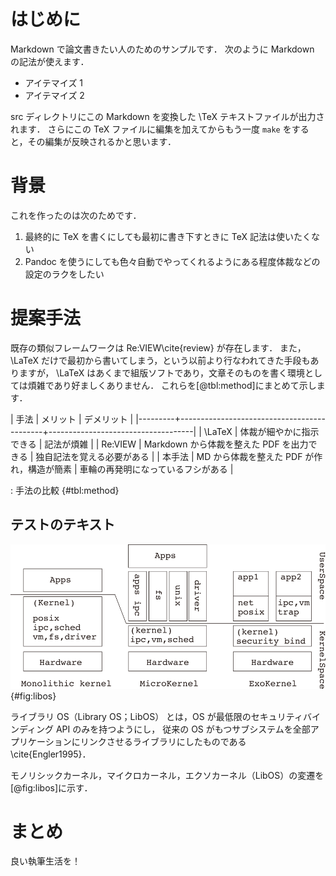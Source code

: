 # はじめに

Markdown で論文書きたい人のためのサンプルです．
次のように Markdown の記法が使えます．

- アイテマイズ 1
- アイテマイズ 2

src ディレクトリにこの Markdown を変換した \TeX テキストファイルが出力されます．
さらにこの TeX ファイルに編集を加えてからもう一度 `make` をすると，その編集が反映されるかと思います．

# 背景

これを作ったのは次のためです．

1. 最終的に TeX を書くにしても最初に書き下すときに TeX 記法は使いたくない
2. Pandoc を使うにしても色々自動でやってくれるようにある程度体裁などの設定のラクをしたい

# 提案手法

既存の類似フレームワークは Re:VIEW\cite{review} が存在します．
また，\LaTeX だけで最初から書いてしまう，という以前より行なわれてきた手段もありますが，
\LaTeX はあくまで組版ソフトであり，文章そのものを書く環境としては煩雑であり好ましくありません．
これらを[@tbl:method]にまとめて示します．

| 手法    | メリット                                   | デメリット                         |
|---------+--------------------------------------------+------------------------------------|
| \LaTeX  | 体裁が細やかに指示できる                   | 記法が煩雑                         |
| Re:VIEW | Markdown から体裁を整えた PDF を出力できる | 独自記法を覚える必要がある         |
| 本手法  | MD から体裁を整えた PDF が作れ，構造が簡素 | 車輪の再発明になっているフシがある |

: 手法の比較 {#tbl:method} 

## テストのテキスト

![カーネルの変遷](./img/test.png){#fig:libos}

ライブラリ OS（Library OS；LibOS） とは，OS が最低限のセキュリティバインディング API のみを持つようにし，
従来の OS がもつサブシステムを全部アプリケーションにリンクさせるライブラリにしたものである\cite{Engler1995}．

モノリシックカーネル，マイクロカーネル，エクソカーネル（LibOS）の変遷を[@fig:libos]に示す．

# まとめ

良い執筆生活を！
